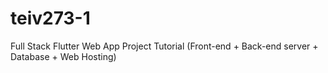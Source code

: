 # teiv273-1
Full Stack Flutter Web App Project Tutorial (Front-end + Back-end server + Database + Web Hosting)
